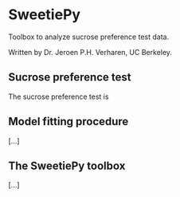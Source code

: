 # SweetiePy
Toolbox to analyze sucrose preference test data.

Written by Dr. Jeroen P.H. Verharen, UC Berkeley.



## Sucrose preference test

The sucrose preference test is 







## Model fitting procedure

[...]


## The SweetiePy toolbox

[...]
